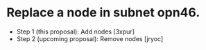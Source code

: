 # Replace a node in subnet opn46.

- Step 1 (this proposal): Add nodes [3xpur]
- Step 2 (upcoming proposal): Remove nodes [jryoc]
